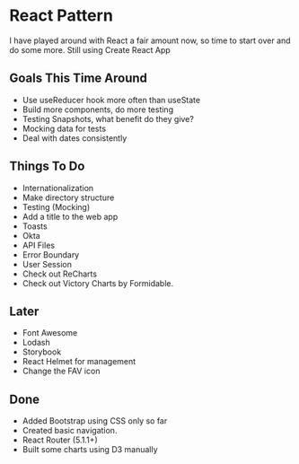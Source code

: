 # React Pattern

I have played around with React a fair amount now, so time to start over and do some more.  Still using Create React App

## Goals This Time Around

* Use useReducer hook more often than useState
* Build more components, do more testing
* Testing Snapshots, what benefit do they give?
* Mocking data for tests
* Deal with dates consistently

## Things To Do

* Internationalization
* Make directory structure
* Testing (Mocking)
* Add a title to the web app
* Toasts
* Okta
* API Files
* Error Boundary
* User Session
* Check out ReCharts
* Check out Victory Charts by Formidable.

## Later

* Font Awesome
* Lodash
* Storybook
* React Helmet for <head> management
* Change the FAV icon

## Done
* Added Bootstrap using CSS only so far
* Created basic navigation.
* React Router (5.1.1+)
* Built some charts using D3 manually